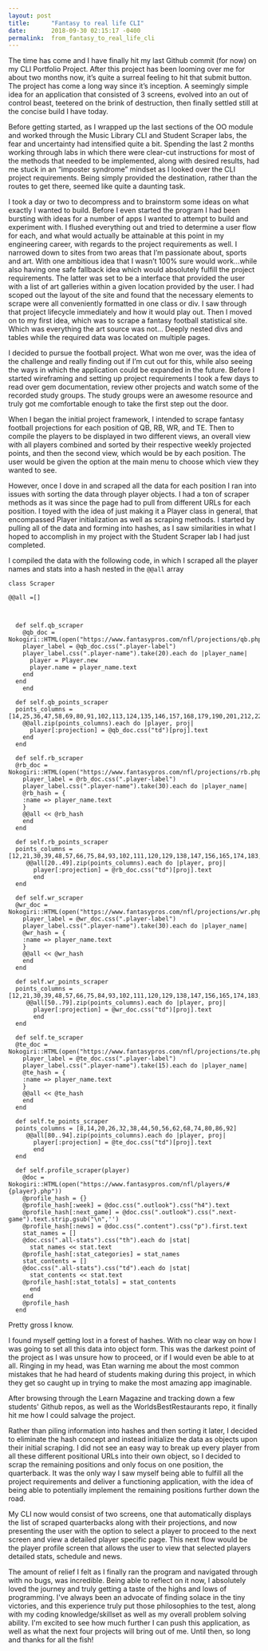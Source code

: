 ```yaml
---
layout: post
title:      "Fantasy to real life CLI"
date:       2018-09-30 02:15:17 -0400
permalink:  from_fantasy_to_real_life_cli
---
```


The time has come and I have finally hit my last Github commit (for now) on my CLI Portfolio Project.  After this project has been looming over me for about two months now, it’s quite a surreal feeling to hit that submit button.  The project has come a long way since it’s inception.  A seemingly simple idea for an application that consisted of 3 screens, evolved into an out of control beast, teetered on the brink of destruction, then finally settled still at the concise build I have today.

Before getting started, as I wrapped up the last sections of the OO module and worked through the Music Library CLI and Student Scraper labs, the fear and uncertainty had intensified quite a bit.  Spending the last 2 months working through labs in which there were clear-cut instructions for most of the methods that needed to be implemented, along with desired results, had me stuck in an “imposter syndrome” mindset as I looked over the CLI project requirements.  Being simply provided the destination, rather than the routes to get there, seemed like quite a daunting task.  

I took a day or two to decompress and to brainstorm some ideas on what exactly I wanted to build.  Before I even started the program I had been bursting with ideas for a number of apps I wanted to attempt to build and experiment with.  I flushed everything out and tried to determine a user flow for each, and what would actually be attainable at this point in my engineering career, with regards to the project requirements as well.  I narrowed down to sites from two areas that I’m passionate about, sports and art.  With one ambitious idea that I wasn’t 100% sure would work...while also having one safe fallback idea which would absolutely fulfill the project requirements.  The latter was set to be a interface that provided the user with a list of art galleries within a given location provided by the user.  I had scoped out the layout of the site and found that the necessary elements to scrape were all conveniently formatted in one class or div.  I saw through that project lifecycle immediately and how it would play out.  Then I moved on to my first idea, which was to scrape a fantasy football statistical site.  Which was everything the art source was not… Deeply nested divs and tables while the required data was located on multiple pages.

 I decided to pursue the football project.  What won me over, was the idea of the challenge and really finding out if I’m cut out for this, while also seeing the ways in which the application could be expanded in the future.  Before I started wireframing and setting up project requirements I took a few days to read over gem documentation, review other projects and watch some of the recorded study groups.  The study groups were an awesome resource and truly got me comfortable enough to take the first step out the door.  

When I began the initial project framework,  I intended to scrape fantasy football projections for each position of QB, RB, WR, and TE.  Then to compile the players to be displayed in two different views, an overall view with all players combined and sorted by their respective weekly projected points, and then the second view, which would be by each position.  The user would be given the option at the main menu to choose which view they wanted to see.  


However, once I dove in and scraped all the data for each position I ran into issues with sorting the data through player objects.  I had a ton of scraper methods as it was since the page had to pull from different URLs for each position.  I toyed with the idea of just making it a Player class in general, that encompassed Player initialization as well as scraping methods.  I started by pulling all of the data and forming into hashes, as I saw similarities in what I hoped to accomplish in my project with the Student Scraper lab I had just completed.  

I compiled the data with the following code, in which I scraped all the player names and stats into a hash nested in the `@@all` array

```
class Scraper

@@all =[]

  
  
  def self.qb_scraper
    @qb_doc = Nokogiri::HTML(open("https://www.fantasypros.com/nfl/projections/qb.php"))
    player_label = @qb_doc.css(".player-label")
    player_label.css(".player-name").take(20).each do |player_name|
      player = Player.new
      player.name = player_name.text
    end
  end
    end

  def self.qb_points_scraper
  points_columns = [14,25,36,47,58,69,80,91,102,113,124,135,146,157,168,179,190,201,212,223]
    @@all.zip(points_columns).each do |player, proj|
      player[:projection] = @qb_doc.css("td")[proj].text
    end 
  end

  def self.rb_scraper
  @rb_doc = Nokogiri::HTML(open("https://www.fantasypros.com/nfl/projections/rb.php"))
    player_label = @rb_doc.css(".player-label")
    player_label.css(".player-name").take(30).each do |player_name|
    @rb_hash = {
    :name => player_name.text
    }
    @@all << @rb_hash
    end
  end

  def self.rb_points_scraper
  points_columns = [12,21,30,39,48,57,66,75,84,93,102,111,120,129,138,147,156,165,174,183,192,201,210,219,228,237,246,255,264,273]
     @@all[20..49].zip(points_columns).each do |player, proj|
       player[:projection] = @rb_doc.css("td")[proj].text
       end 
  end
  
  def self.wr_scraper
  @wr_doc = Nokogiri::HTML(open("https://www.fantasypros.com/nfl/projections/wr.php"))
    player_label = @wr_doc.css(".player-label")
    player_label.css(".player-name").take(30).each do |player_name|
    @wr_hash = {
    :name => player_name.text
    }
    @@all << @wr_hash
    end
  end

  def self.wr_points_scraper
  points_columns = [12,21,30,39,48,57,66,75,84,93,102,111,120,129,138,147,156,165,174,183,192,201,210,219,228,237,246,255,264,273]
     @@all[50..79].zip(points_columns).each do |player, proj|
       player[:projection] = @wr_doc.css("td")[proj].text
       end 
  end
  
  def self.te_scraper
  @te_doc = Nokogiri::HTML(open("https://www.fantasypros.com/nfl/projections/te.php"))
    player_label = @te_doc.css(".player-label")
    player_label.css(".player-name").take(15).each do |player_name|
    @te_hash = {
    :name => player_name.text
    }
    @@all << @te_hash
    end
  end

  def self.te_points_scraper
  points_columns = [8,14,20,26,32,38,44,50,56,62,68,74,80,86,92]
     @@all[80..94].zip(points_columns).each do |player, proj|
       player[:projection] = @te_doc.css("td")[proj].text
       end 
  end
  
  def self.profile_scraper(player)
    @doc = Nokogiri::HTML(open("https://www.fantasypros.com/nfl/players/#{player}.php"))
    @profile_hash = {}
    @profile_hash[:week] = @doc.css(".outlook").css("h4").text
    @profile_hash[:next_game] = @doc.css(".outlook").css(".next-game").text.strip.gsub("\n",'')
    @profile_hash[:news] = @doc.css(".content").css("p").first.text
    stat_names = []
    @doc.css(".all-stats").css("th").each do |stat|
      stat_names << stat.text
    @profile_hash[:stat_categories] = stat_names
    stat_contents = []
    @doc.css(".all-stats").css("td").each do |stat|
      stat_contents << stat.text
    @profile_hash[:stat_totals] = stat_contents
      end 
    end
    @profile_hash
  end 

```

Pretty gross I know.

I found myself getting lost in a forest of hashes.  With no clear way on how I was going to set all this data into object form. This was the darkest point of the project as I was unsure how to proceed, or if I would even be able to at all.  Ringing in my head, was Etan warning me about the most common mistakes that he had heard of students making during this project, in which they get so caught up in trying to make the most amazing app imaginable.  

After browsing through the Learn Magazine and tracking down a few students' Github repos, as well as the WorldsBestRestaurants repo, it finally hit me how I could salvage the project.

Rather than piling information into hashes and then sorting it later, I decided to eliminate the hash concept and instead initialize the data as objects upon their initial scraping.  I did not see an easy way to break up every player from all these different positional URLs into their own object, so I decided to scrap the remaining positions and only focus on one position, the quarterback.  It was the only way I saw myself being able to fulfill all the project requirements and deliver a functioning application, with the idea of being able to potentially implement the remaining positions further down the road.  

My CLI now would consist of two screens, one that automatically displays the list of scraped quarterbacks along with their projections, and now presenting the user with the option to select a player to proceed to the next screen and view a detailed player specific page.  This next flow would be the player profile screen that allows the user to view that selected players detailed stats, schedule and news.  

The amount of relief I felt as I finally ran the program and navigated through with no bugs, was incredible.  Being able to reflect on it now, I absolutely loved the journey and truly getting a taste of the highs and lows of programming.  I've always been an advocate of finding solace in the tiny victories, and this experience truly put those philosophies to the test, along with my coding knowledge/skillset as well as my overall problem solving ability.  I'm excited to see how much further I can push this application, as well as what the next four projects will bring out of me.  Until then, so long and thanks for all the fish! 



